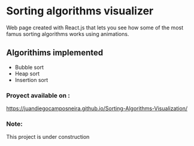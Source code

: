 # Sorting algorithms visualizer
Web page created with React.js that lets you see how some of the most famus sorting algorithms works using animations.
## Algorithims implemented 
- Bubble sort
- Heap sort
- Insertion sort

### Proyect available on : 
https://juandiegocamposneira.github.io/Sorting-Algorithms-Visualization/

### Note: 
This project is under construction 
